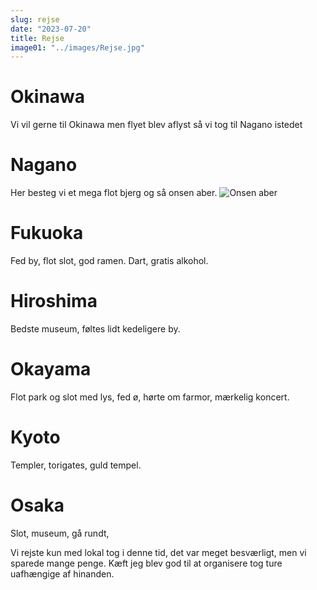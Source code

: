 ```yaml
---
slug: rejse
date: "2023-07-20"
title: Rejse
image01: "../images/Rejse.jpg"
---
```

# Okinawa

Vi vil gerne til Okinawa men flyet blev aflyst så vi tog til Nagano istedet

# Nagano
Her besteg vi et mega flot bjerg og så onsen aber. 
![Onsen aber](../images/onsen_abe.jpg "Onsen aber")

# Fukuoka
Fed by, flot slot, god ramen. Dart, gratis alkohol.

# Hiroshima
Bedste museum, føltes lidt kedeligere by.

# Okayama
Flot park og slot med lys, fed ø, hørte om farmor, mærkelig koncert. 

# Kyoto
Templer, torigates, guld tempel.

# Osaka
Slot, museum, gå rundt, 



Vi rejste kun med lokal tog i denne tid, det var meget besværligt, men vi sparede mange penge. Kæft jeg blev god til at organisere tog ture uafhængige af hinanden.
